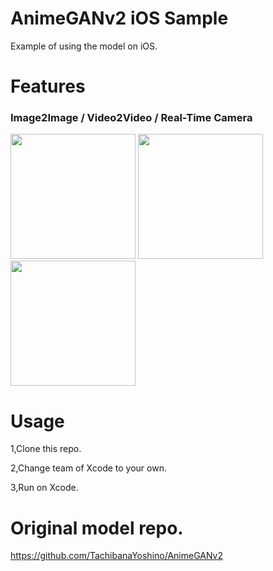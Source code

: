 # AnimeGANv2 iOS Sample
Example of using the model on iOS.

# Features

### Image2Image / Video2Video / Real-Time Camera
<img src=https://github.com/john-rocky/AnimeGANv2-iOS/assets/23278992/fd8561c9-2959-47fb-a152-3ff2c54f143e width=200> <img src=https://github.com/john-rocky/AnimeGANv2-iOS/assets/23278992/0ff05539-bf07-41ba-b428-380c70f0e054 width=200> <img src=https://github.com/john-rocky/AnimeGANv2-iOS/assets/23278992/ea2f7ab8-4b0e-4f77-8dec-2c6122cbe61d width=200>

# Usage
1,Clone this repo.

2,Change team of Xcode to your own.

3,Run on Xcode.

# Original model repo.

https://github.com/TachibanaYoshino/AnimeGANv2

